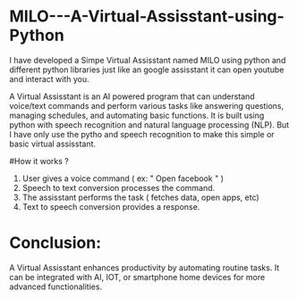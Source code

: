 # MILO---A-Virtual-Assisstant-using-Python
I have developed a Simpe  Virtual Assisstant named MILO using python and different python libraries just like an google assisstant it can open youtube and interact with you.

A Virtual Assisstant is an AI powered program that can understand voice/text commands and perform various tasks like answering questions, managing schedules, and automating basic functions. It is built using python with speech recognition and natural language processing (NLP). But I have only use the pytho and speech recognition to make this simple or basic virtual assisstant.

#How it works ? 
1. User gives a voice command  ( ex: " Open facebook " )
2. Speech to text conversion processes the command.
3. The assisstant performs the task ( fetches data, open apps, etc)
4. Text to speech conversion provides a response.

# Conclusion:
A Virtual Assisstant enhances productivity by automating routine tasks. It can be integrated with AI, IOT, or smartphone home devices for more advanced functionalities.
